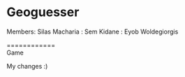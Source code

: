 Geoguesser
==========
Members: Silas Macharia
      :  Sem Kidane
      : Eyob Woldegiorgis

============	
Game

My changes :)